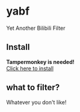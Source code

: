 # yabf
Yet Another Bilibili Filter

## Install
**Tampermonkey is needed!**  
[Click here to install](https://github.com/Bpazy/yabf/raw/master/yabf.user.js)

## what to filter?
Whatever you don't like!

